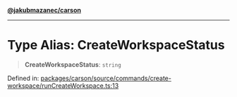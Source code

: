 [**@jakubmazanec/carson**](../README.md)

---

# Type Alias: CreateWorkspaceStatus

> **CreateWorkspaceStatus**: `string`

Defined in:
[packages/carson/source/commands/create-workspace/runCreateWorkspace.ts:13](https://github.com/jakubmazanec/tools/blob/b70ba93afff7f67760159378262d2c0b19cfed9e/packages/carson/source/commands/create-workspace/runCreateWorkspace.ts#L13)

